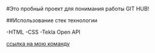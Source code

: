 #Это пробный проект для понимания работы GIT HUB!

##Использование стек технологии


-HTML
-CSS
-Tekla Open API

[ссылка на мою команду](https://lenmontage.ru/directions/project-department)